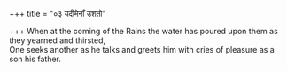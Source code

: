 +++
title = "०३ यदीमेनाँ उशतो"

+++
When at the coming of the Rains the water has poured upon them as they yearned and thirsted,  
     One seeks another as he talks and greets him with cries of pleasure as a son his father.
